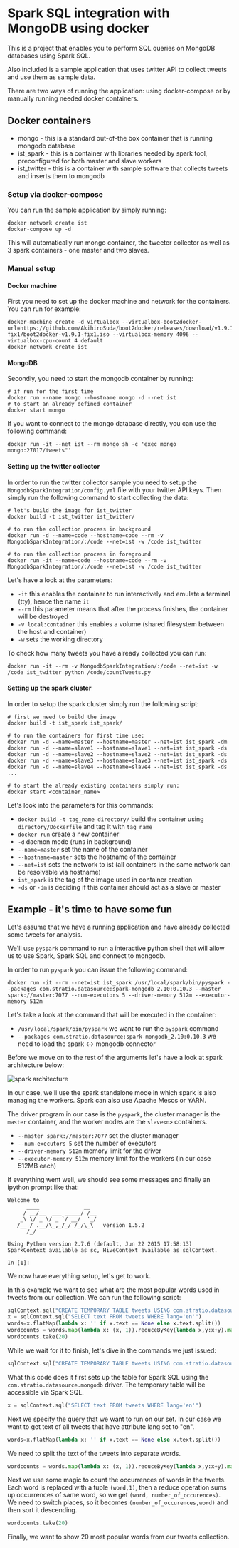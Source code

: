 # Spark SQL integration with MongoDB using docker

This is a project that enables you to perform SQL queries on MongoDB databases using Spark SQL.

Also included is a sample application that uses twitter API to collect tweets and use them as sample data.

There are two ways of running the application: using docker-compose or by manually running needed docker containers.

## Docker containers
* mongo - this is a standard out-of-the box container that is running mongodb database
* ist_spark - this is a container with libraries needed by spark tool, preconfigured for both master and slave workers
* ist_twitter - this is a container with sample software that collects tweets and inserts them to mongodb

### Setup via docker-compose

You can run the sample application by simply running:
```
docker network create ist
docker-compose up -d
```
This will automatically run mongo container, the tweeter collector as well as 3 spark containers - one master and two slaves.

### Manual setup

#### Docker machine
First you need to set up the docker machine and network for the containers. You can run for example:
``` 
docker-machine create -d virtualbox --virtualbox-boot2docker-url=https://github.com/AkihiroSuda/boot2docker/releases/download/v1.9.1-fix1/boot2docker-v1.9.1-fix1.iso --virtualbox-memory 4096 --virtualbox-cpu-count 4 default
docker network create ist
```

#### MongoDB
Secondly, you need to start the mongodb container by running:
```
# if run for the first time
docker run --name mongo --hostname mongo -d --net ist
# to start an already defined container
docker start mongo
```
If you want to connect to the mongo database directly, you can use the following command:
```
docker run -it --net ist --rm mongo sh -c 'exec mongo mongo:27017/tweets"'
```
#### Setting up the twitter collector
In order to run the twitter collector sample you need to setup the `MongodbSparkIntegration/config.yml` file with your twitter API keys. Then simply run the following command to start collecting the data:
```
# let's build the image for ist_twitter
docker build -t ist_twitter ist_twitter/

# to run the collection process in background
docker run -d --name=code --hostname=code --rm -v MongodbSparkIntegration/:/code --net=ist -w /code ist_twitter
 
# to run the collection process in foreground
docker run -it --name=code --hostname=code --rm -v MongodbSparkIntegration/:/code --net=ist -w /code ist_twitter
```

Let's have a look at the parameters:
- `-it` this enables the container to run interactively and emulate a terminal (tty), hence the name `it`
- `--rm` this parameter means that after the process finishes, the container will be destroyed
- `-v local:container` this enables a volume (shared filesystem between the host and container)
- `-w` sets the working directory

To check how many tweets you have already collected you can run:
```
docker run -it --rm -v MongodbSparkIntegration/:/code --net=ist -w /code ist_twitter python /code/countTweets.py
```

#### Setting up the spark cluster
In order to setup the spark cluster simply run the following script:
```
# first we need to build the image
docker build -t ist_spark ist_spark/

# to run the containers for first time use:
docker run -d --name=master --hostname=master --net=ist ist_spark -dm
docker run -d --name=slave1 --hostname=slave1 --net=ist ist_spark -ds
docker run -d --name=slave2 --hostname=slave2 --net=ist ist_spark -ds
docker run -d --name=slave3 --hostname=slave3 --net=ist ist_spark -ds
docker run -d --name=slave4 --hostname=slave4 --net=ist ist_spark -ds
...

# to start the already existing containers simply run:
docker start <container_name>
```

Let's look into the parameters for this commands:
- `docker build -t tag_name directory/` build the container using `directory/Dockerfile` and tag it with `tag_name` 
- `docker run` create a new container
- `-d` daemon mode (runs in background)
- `--name=master` set the name of the container
- `--hostname=master` sets the hostname of the container
- `--net=ist` sets the network to ist (all containers in the same network can be resolvable via hostname)
- `ist_spark` is the tag of the image used in container creation
- `-ds` or `-dm` is deciding if this container should act as a slave or master

## Example - it's time to have some fun

Let's assume that we have a running application and have already collected some tweets for analysis.

We'll use `pyspark` command to run a interactive python shell that will allow us to use Spark, Spark SQL and connect to mongodb.

In order to run `pyspark` you can issue the following command:

```docker run -it --rm --net=ist ist_spark /usr/local/spark/bin/pyspark --packages com.stratio.datasource:spark-mongodb_2.10:0.10.3 --master spark://master:7077 --num-executors 5 --driver-memory 512m --executor-memory 512m```

Let's take a look at the command that will be executed in the container:
- `/usr/local/spark/bin/pyspark` we want to run the `pyspark` command
- `--packages com.stratio.datasource:spark-mongodb_2.10:0.10.3` we need to load the spark <-> mongodb connector

Before we move on to the rest of the arguments let's have a look at spark architecture below:

![spark architecture](http://spark.apache.org/docs/latest/img/cluster-overview.png)

In our case, we'll use the spark standalone mode in which spark is also managing the workers. Spark can also use Apache Mesos or YARN.

The driver program in our case is the `pyspark`, the cluster manager is the `master` container, and the worker nodes are the `slave<n>` containers.

- `--master spark://master:7077` set the cluster manager
- `--num-executors 5` set the number of executors
- `--driver-memory 512m` memory limit for the driver
- `--executor-memory 512m` memory limit for the workers (in our case 512MB each)

If everything went well, we should see some messages and finally an ipython prompt like that:
```
Welcome to
      ____              __
     / __/__  ___ _____/ /__
    _\ \/ _ \/ _ `/ __/  '_/
   /__ / .__/\_,_/_/ /_/\_\   version 1.5.2
      /_/

Using Python version 2.7.6 (default, Jun 22 2015 17:58:13)
SparkContext available as sc, HiveContext available as sqlContext.

In [1]:
```

We now have everything setup, let's get to work.

In this example we want to see what are the most popular words used in tweets from our collection.
We can run the following script:
```python
sqlContext.sql("CREATE TEMPORARY TABLE tweets USING com.stratio.datasource.mongodb OPTIONS (host 'mongo:27017', database 'tweets', collection 'tweets')")
x = sqlContext.sql("SELECT text FROM tweets WHERE lang='en'")
words=x.flatMap(lambda x: '' if x.text == None else x.text.split())
wordcounts = words.map(lambda x: (x, 1)).reduceByKey(lambda x,y:x+y).map(lambda x:(x[1],x[0])).sortByKey(False)
wordcounts.take(20)
```
While we wait for it to finish, let's dive in the commands we just issued:

```python
sqlContext.sql("CREATE TEMPORARY TABLE tweets USING com.stratio.datasource.mongodb OPTIONS (host 'mongo:27017', database 'tweets', collection 'tweets')")
```
What this code does it first sets up the table for Spark SQL using the `com.stratio.datasource.mongodb` driver. The temporary table will be accessible via Spark SQL.
```python
x = sqlContext.sql("SELECT text FROM tweets WHERE lang='en'")
```
Next we specify the query that we want to run on our set. In our case we want to get text of all tweets that have attribute lang set to "en".

```python
words=x.flatMap(lambda x: '' if x.text == None else x.text.split())
```
We need to split the text of the tweets into separate words.

```python
wordcounts = words.map(lambda x: (x, 1)).reduceByKey(lambda x,y:x+y).map(lambda x:(x[1],x[0])).sortByKey(False)
```
Next we use some magic to count the occurrences of words in the tweets.
Each word is replaced with a tuple `(word,1)`, then a reduce operation sums up occurrences of same word, so we get `(word, number_of_occurences)`.
We need to switch places, so it becomes `(number_of_occurences,word)` and then sort it descending. 

```python
wordcounts.take(20)
```
Finally, we want to show 20 most popular words from our tweets collection.


